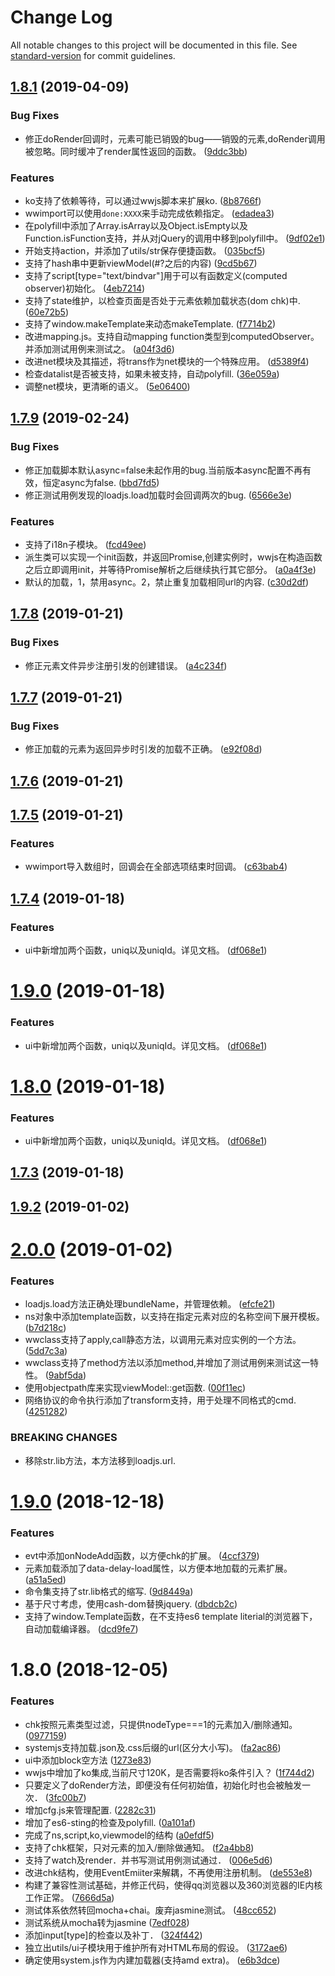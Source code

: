 # Change Log

All notable changes to this project will be documented in this file. See [standard-version](https://github.com/conventional-changelog/standard-version) for commit guidelines.

<a name="1.8.1"></a>
## [1.8.1](https://gitlab.wware.org/lizhutang/wwjs/compare/v1.7.9...v1.8.1) (2019-04-09)


### Bug Fixes

* 修正doRender回调时，元素可能已销毁的bug——销毁的元素,doRender调用被忽略。同时缓冲了render属性返回的函数。 ([9ddc3bb](https://gitlab.wware.org/lizhutang/wwjs/commit/9ddc3bb))


### Features

* ko支持了依赖等待，可以通过wwjs脚本来扩展ko. ([8b8766f](https://gitlab.wware.org/lizhutang/wwjs/commit/8b8766f))
* wwimport可以使用`done:XXXX`来手动完成依赖指定。 ([edadea3](https://gitlab.wware.org/lizhutang/wwjs/commit/edadea3))
* 在polyfill中添加了Array.isArray以及Object.isEmpty以及Function.isFunction支持，并从对jQuery的调用中移到polyfill中。 ([9df02e1](https://gitlab.wware.org/lizhutang/wwjs/commit/9df02e1))
* 开始支持action，并添加了utils/str保存便捷函数。 ([035bcf5](https://gitlab.wware.org/lizhutang/wwjs/commit/035bcf5))
* 支持了hash串中更新viewModel(#?之后的内容) ([9cd5b67](https://gitlab.wware.org/lizhutang/wwjs/commit/9cd5b67))
* 支持了script[type="text/bindvar"]用于可以有函数定义(computed observer)初始化。 ([4eb7214](https://gitlab.wware.org/lizhutang/wwjs/commit/4eb7214))
* 支持了state维护，以检查页面是否处于元素依赖加载状态(dom chk)中. ([60e72b5](https://gitlab.wware.org/lizhutang/wwjs/commit/60e72b5))
* 支持了window.makeTemplate来动态makeTemplate. ([f7714b2](https://gitlab.wware.org/lizhutang/wwjs/commit/f7714b2))
* 改进mapping.js。支持自动mapping function类型到computedObserver。并添加测试用例来测试之。 ([a04f3d6](https://gitlab.wware.org/lizhutang/wwjs/commit/a04f3d6))
* 改进net模块及其描述，将trans作为net模块的一个特殊应用。 ([d5389f4](https://gitlab.wware.org/lizhutang/wwjs/commit/d5389f4))
* 检查datalist是否被支持，如果未被支持，自动polyfill. ([36e059a](https://gitlab.wware.org/lizhutang/wwjs/commit/36e059a))
* 调整net模块，更清晰的语义。 ([5e06400](https://gitlab.wware.org/lizhutang/wwjs/commit/5e06400))



<a name="1.7.9"></a>
## [1.7.9](https://gitlab.wware.org/lizhutang/wwjs/compare/v1.7.8...v1.7.9) (2019-02-24)


### Bug Fixes

* 修正加载脚本默认async=false未起作用的bug.当前版本async配置不再有效，恒定async为false. ([bbd7fd5](https://gitlab.wware.org/lizhutang/wwjs/commit/bbd7fd5))
* 修正测试用例发现的loadjs.load加载时会回调两次的bug. ([6566e3e](https://gitlab.wware.org/lizhutang/wwjs/commit/6566e3e))


### Features

* 支持了i18n子模块。 ([fcd49ee](https://gitlab.wware.org/lizhutang/wwjs/commit/fcd49ee))
* 派生类可以实现一个init函数，并返回Promise,创建实例时，wwjs在构造函数之后立即调用init，并等待Promise解析之后继续执行其它部分。 ([a0a4f3e](https://gitlab.wware.org/lizhutang/wwjs/commit/a0a4f3e))
* 默认的加载，1，禁用async。2，禁止重复加载相同url的内容. ([c30d2df](https://gitlab.wware.org/lizhutang/wwjs/commit/c30d2df))



<a name="1.7.8"></a>
## [1.7.8](https://gitlab.wware.org/lizhutang/wwjs/compare/v1.7.7...v1.7.8) (2019-01-21)


### Bug Fixes

* 修正元素文件异步注册引发的创建错误。 ([a4c234f](https://gitlab.wware.org/lizhutang/wwjs/commit/a4c234f))



<a name="1.7.7"></a>
## [1.7.7](https://gitlab.wware.org/lizhutang/wwjs/compare/v1.7.6...v1.7.7) (2019-01-21)


### Bug Fixes

* 修正加载的元素为返回异步时引发的加载不正确。 ([e92f08d](https://gitlab.wware.org/lizhutang/wwjs/commit/e92f08d))



<a name="1.7.6"></a>
## [1.7.6](https://gitlab.wware.org/lizhutang/wwjs/compare/v1.7.5...v1.7.6) (2019-01-21)



<a name="1.7.5"></a>
## [1.7.5](https://gitlab.wware.org/lizhutang/wwjs/compare/v1.7.4...v1.7.5) (2019-01-21)


### Features

* wwimport导入数组时，回调会在全部选项结束时回调。 ([c63bab4](https://gitlab.wware.org/lizhutang/wwjs/commit/c63bab4))



<a name="1.7.4"></a>
## [1.7.4](https://gitlab.wware.org/lizhutang/wwjs/compare/v1.7.3...v1.7.4) (2019-01-18)


### Features

* ui中新增加两个函数，uniq以及uniqId。详见文档。 ([df068e1](https://gitlab.wware.org/lizhutang/wwjs/commit/df068e1))



<a name="1.9.0"></a>
# [1.9.0](https://gitlab.wware.org/lizhutang/wwjs/compare/v1.7.3...v1.9.0) (2019-01-18)


### Features

* ui中新增加两个函数，uniq以及uniqId。详见文档。 ([df068e1](https://gitlab.wware.org/lizhutang/wwjs/commit/df068e1))



<a name="1.8.0"></a>
# [1.8.0](https://gitlab.wware.org/lizhutang/wwjs/compare/v1.7.3...v1.8.0) (2019-01-18)


### Features

* ui中新增加两个函数，uniq以及uniqId。详见文档。 ([df068e1](https://gitlab.wware.org/lizhutang/wwjs/commit/df068e1))



<a name="1.7.3"></a>
## [1.7.3](https://gitlab.wware.org/lizhutang/wwjs/compare/v1.9.2...v1.7.3) (2019-01-18)



<a name="1.9.2"></a>
## [1.9.2](https://gitlab.wware.org/lizhutang/wwjs/compare/v2.0.0...v1.9.2) (2019-01-02)



<a name="2.0.0"></a>
# [2.0.0](https://gitlab.wware.org/lizhutang/wwjs/compare/v1.9.0...v2.0.0) (2019-01-02)


### Features

* loadjs.load方法正确处理bundleName，并管理依赖。 ([efcfe21](https://gitlab.wware.org/lizhutang/wwjs/commit/efcfe21))
* ns对象中添加template函数，以支持在指定元素对应的名称空间下展开模板。 ([b7d218c](https://gitlab.wware.org/lizhutang/wwjs/commit/b7d218c))
* wwclass支持了apply,call静态方法，以调用元素对应实例的一个方法。 ([5dd7c3a](https://gitlab.wware.org/lizhutang/wwjs/commit/5dd7c3a))
* wwclass支持了method方法以添加method,并增加了测试用例来测试这一特性。 ([9abf5da](https://gitlab.wware.org/lizhutang/wwjs/commit/9abf5da))
* 使用objectpath库来实现viewModel::get函数. ([00f11ec](https://gitlab.wware.org/lizhutang/wwjs/commit/00f11ec))
* 网络协议的命令执行添加了transform支持，用于处理不同格式的cmd. ([4251282](https://gitlab.wware.org/lizhutang/wwjs/commit/4251282))


### BREAKING CHANGES

* 移除str.lib方法，本方法移到loadjs.url.



<a name="1.9.0"></a>
# [1.9.0](http://wwjs@scm.spolo.org:/home/source/wwjs/wware/compare/v1.8.0...v1.9.0) (2018-12-18)


### Features

* evt中添加onNodeAdd函数，以方便chk的扩展。 ([4ccf379](http://wwjs@scm.spolo.org:/home/source/wwjs/wware/commits/4ccf379))
* 元素加载添加了data-delay-load属性，以方便本地加载的元素扩展。 ([a51a5ed](http://wwjs@scm.spolo.org:/home/source/wwjs/wware/commits/a51a5ed))
* 命令集支持了str.lib格式的缩写. ([9d8449a](http://wwjs@scm.spolo.org:/home/source/wwjs/wware/commits/9d8449a))
* 基于尺寸考虑，使用cash-dom替换jquery. ([dbdcb2c](http://wwjs@scm.spolo.org:/home/source/wwjs/wware/commits/dbdcb2c))
* 支持了window.Template函数，在不支持es6 template literial的浏览器下，自动加载编译器。 ([dcd9fe7](http://wwjs@scm.spolo.org:/home/source/wwjs/wware/commits/dcd9fe7))



<a name="1.8.0"></a>
# 1.8.0 (2018-12-05)


### Features

* chk按照元素类型过滤，只提供nodeType===1的元素加入/删除通知。 ([0977159](http://wwjs@scm.spolo.org:/home/source/wwjs/wware/commits/0977159))
* systemjs支持加载.json及.css后缀的url(区分大小写)。 ([fa2ac86](http://wwjs@scm.spolo.org:/home/source/wwjs/wware/commits/fa2ac86))
* ui中添加block空方法 ([1273e83](http://wwjs@scm.spolo.org:/home/source/wwjs/wware/commits/1273e83))
* wwjs中增加了ko集成,当前尺寸120K，是否需要将ko条件引入？ ([1f744d2](http://wwjs@scm.spolo.org:/home/source/wwjs/wware/commits/1f744d2))
* 只要定义了doRender方法，即便没有任何初始值，初始化时也会被触发一次． ([3fc00b7](http://wwjs@scm.spolo.org:/home/source/wwjs/wware/commits/3fc00b7))
* 增加cfg.js来管理配置. ([2282c31](http://wwjs@scm.spolo.org:/home/source/wwjs/wware/commits/2282c31))
* 增加了es6-sting的检查及polyfill. ([0a101af](http://wwjs@scm.spolo.org:/home/source/wwjs/wware/commits/0a101af))
* 完成了ns,script,ko,viewmodel的结构 ([a0efdf5](http://wwjs@scm.spolo.org:/home/source/wwjs/wware/commits/a0efdf5))
* 支持了chk框架，只对元素的加入/删除做通知。 ([f2a4bb8](http://wwjs@scm.spolo.org:/home/source/wwjs/wware/commits/f2a4bb8))
* 支持了watch及render．并书写测试用例测试通过． ([006e5d6](http://wwjs@scm.spolo.org:/home/source/wwjs/wware/commits/006e5d6))
* 改进chk结构，使用EventEmiiter来解耦，不再使用注册机制。 ([de553e8](http://wwjs@scm.spolo.org:/home/source/wwjs/wware/commits/de553e8))
* 构建了兼容性测试基础，并修正代码，使得qq浏览器以及360浏览器的IE内核工作正常。 ([7666d5a](http://wwjs@scm.spolo.org:/home/source/wwjs/wware/commits/7666d5a))
* 测试体系依然转回mocha+chai。废弃jasmine测试。 ([48cc652](http://wwjs@scm.spolo.org:/home/source/wwjs/wware/commits/48cc652))
* 测试系统从mocha转为jasmine ([7edf028](http://wwjs@scm.spolo.org:/home/source/wwjs/wware/commits/7edf028))
* 添加input[type]的检查以及补丁． ([324f442](http://wwjs@scm.spolo.org:/home/source/wwjs/wware/commits/324f442))
* 独立出utils/ui子模块用于维护所有对HTML布局的假设。 ([3172ae6](http://wwjs@scm.spolo.org:/home/source/wwjs/wware/commits/3172ae6))
* 确定使用system.js作为内建加载器(支持amd extra)。 ([e6b3dce](http://wwjs@scm.spolo.org:/home/source/wwjs/wware/commits/e6b3dce))
